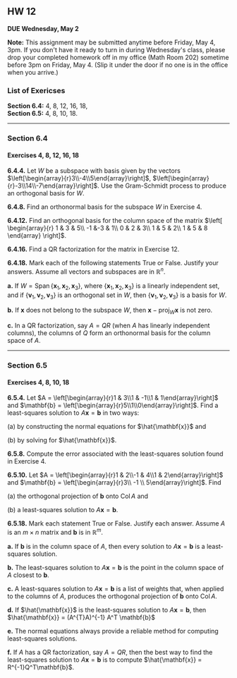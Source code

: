 ## HW 12

**DUE Wednesday, May 2**

**Note:** This assignment may be submitted anytime before 
Friday, May 4, 3pm.  If you don't have it ready to turn
in during Wednesday's class, please drop your completed homework 
off in my office (Math Room 202) sometime before 3pm on Friday, May 4. 
(Slip it under the door if no one is in the office when you arrive.)

### List of Exericses

**Section 6.4:** 4, 8, 12, 16, 18,  
**Section 6.5:** 4, 8, 10, 18.  

---

### Section 6.4

#### Exercises 4, 8, 12, 16, 18  

**6.4.4.** Let $W$ be a subspace with basis given by the vectors
$\left[\begin{array}{r}3\\-4\\5\end{array}\right]$,
$\left[\begin{array}{r}-3\\14\\-7\end{array}\right]$.
Use the Gram-Schmidt process to produce an orthogonal basis for $W$.

**6.4.8.** Find an orthonormal basis for the subspace $W$ in Exercise 4.

**6.4.12.** Find an orthogonal basis for the column space of the matrix
$\left[
\begin{array}{r}
1 & 3 & 5\\
-1 &-3 & 1\\ 
0 & 2 & 3\\ 
1 & 5 & 2\\
1 & 5 & 8
\end{array}
\right]$.


**6.4.16.** Find a QR factorization for the matrix in Exercise 12.

**6.4.18.** Mark each of the following statements True or False. 
Justify your answers. Assume all vectors and subspaces are in $\mathbb{R}^n$. 

**a.** If $W = \operatorname{Span}\{\mathbf{x}_1,\mathbf{x}_2,\mathbf{x}_3\}$,
where $\{\mathbf{x}_1,\mathbf{x}_2,\mathbf{x}_3\}$ is a linearly independent set, and if 
$\{\mathbf{v}_1,\mathbf{v}_2,\mathbf{v}_3\}$
is an orthogonal set in $W$, then
$\{\mathbf{v}_1,\mathbf{v}_2,\mathbf{v}_3\}$
is a basis for $W$.

**b.** If $\mathbf{x}$ does not belong to the subspace $W$, then 
$\mathbf{x}-\operatorname{proj}_W\mathbf{x}$ is not zero.

**c.** In a QR factorization, say $A= QR$ (when $A$ has 
linearly independent columns), the columns of $Q$ form an
orthonormal basis for the column space of $A$.

---

### Section 6.5

#### Exercises 4, 8, 10, 18  

**6.5.4.** 
Let $A = \left[\begin{array}{r}1 & 3\\1 & -1\\1 & 1\end{array}\right]$
and $\mathbf{b} = \left[\begin{array}{r}5\\1\\0\end{array}\right]$.
Find a least-squares solution to $A \mathbf{x} = \mathbf{b}$ in two ways:

(a) by constructing the normal equations for $\hat{\mathbf{x}}$ and 

(b) by solving for $\hat{\mathbf{x}}$.

**6.5.8.** Compute the error associated with the 
least-squares solution found in Exercise 4.

**6.5.10.** 
Let $A = \left[\begin{array}{r}1 & 2\\-1 & 4\\1 & 2\end{array}\right]$
and $\mathbf{b} = \left[\begin{array}{r}3\\ -1 \\ 5\end{array}\right]$.
Find 

(a) the orthogonal projection of $\mathbf{b}$ onto $\operatorname{Col} A$ and

(b) a least-squares solution to $A \mathbf{x} = \mathbf{b}$.

**6.5.18.**
Mark each statement True or False. Justify each answer.
Assume $A$ is an $m\times n$ matrix and $\mathbf{b}$ is in 
$\mathbb{R}^m$. 

**a.** If $\mathbf{b}$ is in the column space of $A$, then every solution to
$A \mathbf{x} = \mathbf{b}$ is a least-squares solution.

**b.** The least-squares solution to
$A \mathbf{x} = \mathbf{b}$ is the point in the
column space of $A$ closest to $\mathbf{b}$.

**c.** A least-squares solution to 
$A \mathbf{x} = \mathbf{b}$ is a list of weights
that, when applied to the columns of $A$, produces the
orthogonal projection of $\mathbf{b}$ onto $\operatorname{Col} A$.

**d.** If $\hat{\mathbf{x}}$ is the least-squares solution to 
$A \mathbf{x} = \mathbf{b}$, then
$\hat{\mathbf{x}} = (A^{T}A)^{-1} A^T \mathbf{b}$

**e.** The normal equations always provide a reliable method
for computing least-squares solutions.

**f.** If $A$ has a QR factorization, say $A= QR$, then the best
way to find the least-squares solution to
$A \mathbf{x} = \mathbf{b}$ is to compute 
$\hat{\mathbf{x}} = R^{-1}Q^T\mathbf{b}$.

